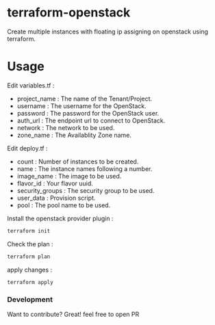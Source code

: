 # terraform-openstack

Create multiple instances with floating ip assigning on openstack using terraform.

# Usage
Edit variables.tf :
   - project_name : The name of the Tenant/Project.
   - username : The username for the OpenStack.
   - password : The password for the OpenStack user.
   - auth_url : The endpoint url to connect to OpenStack.
   - network : The network to be used.
   - zone_name : The Availablity Zone name.

Edit deploy.tf : 
   - count : Number of instances to be created.
   - name : The instance names following a number. 
   - image_name : The image to be used. 
   - flavor_id : Your flavor uuid. 
   - security_groups : The security group to be used. 
   - user_data : Provision script. 
   - pool : The pool name to be used. 

Install the openstack provider plugin : 
```sh
terraform init
```
Check the plan :
```sh 
terraform plan
```
apply changes : 
```
terraform apply 
```

### Development

Want to contribute? Great! feel free to open PR 
